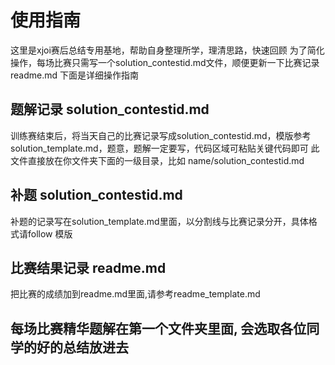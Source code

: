 # 使用指南
这里是xjoi赛后总结专用基地，帮助自身整理所学，理清思路，快速回顾
为了简化操作，每场比赛只需写一个solution_contestid.md文件，顺便更新一下比赛记录readme.md
下面是详细操作指南
## 题解记录 solution_contestid.md
 训练赛结束后，将当天自己的比赛记录写成solution_contestid.md，模版参考solution_template.md，题意，题解一定要写，代码区域可粘贴关键代码即可
 此文件直接放在你文件夹下面的一级目录，比如  name/solution_contestid.md
## 补题  solution_contestid.md
补题的记录写在solution_template.md里面，以分割线与比赛记录分开，具体格式请follow 模版
## 比赛结果记录 readme.md
把比赛的成绩加到readme.md里面,请参考readme_template.md
## 每场比赛精华题解在第一个文件夹里面, 会选取各位同学的好的总结放进去
